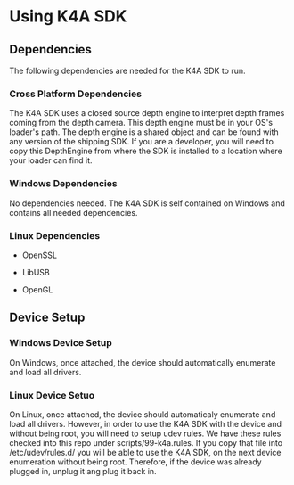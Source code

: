 # Using K4A SDK

## Dependencies

The following dependencies are needed for the K4A SDK to run.

### Cross Platform Dependencies

The K4A SDK uses a closed source depth engine to interpret depth frames
coming from the depth camera. This depth engine must be in your OS's loader's
path. The depth engine is a shared object and can be found with any version
of the shipping SDK. If you are a developer, you will need to copy this
DepthEngine from where the SDK is installed to a location where your loader
can find it.

### Windows Dependencies

No dependencies needed. The K4A SDK is self contained on Windows and contains
all needed dependencies.

### Linux Dependencies

* OpenSSL

* LibUSB

* OpenGL

## Device Setup

### Windows Device Setup

On Windows, once attached, the device should automatically enumerate and load
all drivers.

### Linux Device Setuo

On Linux, once attached, the device should automaticaly enumerate and load
all drivers. However, in order to use the K4A SDK with the device and without
being root, you will need to setup udev rules. We have these rules checked
into this repo under scripts/99-k4a.rules. If you copy that file into
/etc/udev/rules.d/ you will be able to use the K4A SDK, on the next device
enumeration without being root. Therefore, if the device was already plugged in,
unplug it ang plug it back in.